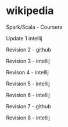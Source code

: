 # wikipedia
Spark/Scala - Coursera


Update 1 intellij

Revision 2 - github

Revision 3 - intellij

Revison 4 - intellij

Revision 5 - intellij

Revision 6 - intellij
 
Revision 7 - github

Revision 8 - intellij